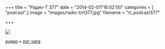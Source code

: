 +++
title = "Радио-Т 377"
date = "2014-02-01T16:02:00"
categories = [ "podcast",]
image = "images/radio-t/rt377.jpg"
filename = "rt_podcast377"

+++

![](https://radio-t.com/images/radio-t/rt377.jpg)

[аудио](https://cdn.radio-t.com/rt_podcast377.mp3) • [лог чата](http://chat.radio-t.com/logs/radio-t-377.html)
<audio src="https://cdn.radio-t.com/rt_podcast377.mp3" preload="none"></audio>
